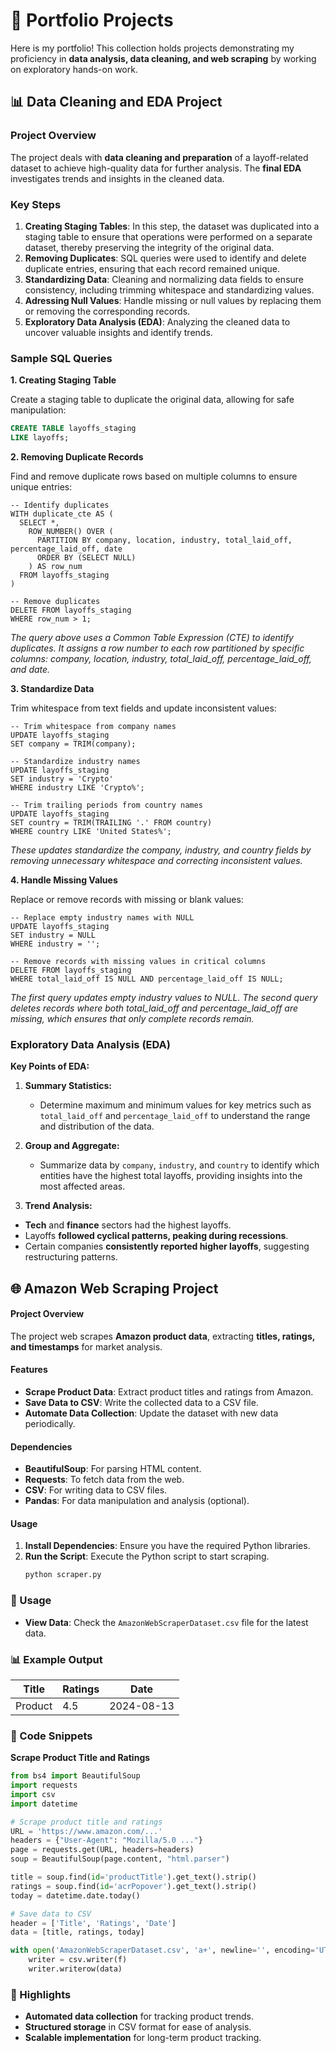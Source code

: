 # 📂 Portfolio Projects

Here is my portfolio! This collection holds projects demonstrating my proficiency in **data analysis, data cleaning, and web scraping** by working on exploratory hands-on work.

## 📊 Data Cleaning and EDA Project

###  Project Overview

The project deals with **data cleaning and preparation** of a layoff-related dataset to achieve high-quality data for further analysis. The **final EDA** investigates trends and insights in the cleaned data.

### Key Steps

1. **Creating Staging Tables**: In this step, the dataset was duplicated into a staging table to ensure that operations were performed on a separate dataset, thereby preserving the integrity of the original data.
2. **Removing Duplicates**: SQL queries were used to identify and delete duplicate entries, ensuring that each record remained unique.
3. **Standardizing Data**: Cleaning and normalizing data fields to ensure consistency, including trimming whitespace and standardizing values.
4. **Adressing Null Values**: Handle missing or null values by replacing them or removing the corresponding records.
5. **Exploratory Data Analysis (EDA)**: Analyzing the cleaned data to uncover valuable insights and identify trends.

### Sample SQL Queries

**1. Creating Staging Table**

Create a staging table to duplicate the original data, allowing for safe manipulation:

```sql
CREATE TABLE layoffs_staging
LIKE layoffs;
```

**2. Removing Duplicate Records**

Find and remove duplicate rows based on multiple columns to ensure unique entries:

```
-- Identify duplicates
WITH duplicate_cte AS (
  SELECT *,
    ROW_NUMBER() OVER (
      PARTITION BY company, location, industry, total_laid_off, percentage_laid_off, date
      ORDER BY (SELECT NULL)
    ) AS row_num
  FROM layoffs_staging
)

-- Remove duplicates
DELETE FROM layoffs_staging
WHERE row_num > 1; 
```

*The query above uses a Common Table Expression (CTE) to identify duplicates.
It assigns a row number to each row partitioned by specific columns: company, location, industry, total_laid_off, percentage_laid_off, and date.*


**3. Standardize Data**

Trim whitespace from text fields and update inconsistent values:

```
-- Trim whitespace from company names
UPDATE layoffs_staging
SET company = TRIM(company);

-- Standardize industry names
UPDATE layoffs_staging
SET industry = 'Crypto'
WHERE industry LIKE 'Crypto%';

-- Trim trailing periods from country names
UPDATE layoffs_staging
SET country = TRIM(TRAILING '.' FROM country)
WHERE country LIKE 'United States%';
```
 *These updates standardize the company, industry, and country fields by removing unnecessary whitespace and correcting inconsistent values.*

**4. Handle Missing Values**

Replace or remove records with missing or blank values:

```
-- Replace empty industry names with NULL
UPDATE layoffs_staging
SET industry = NULL
WHERE industry = '';

-- Remove records with missing values in critical columns
DELETE FROM layoffs_staging
WHERE total_laid_off IS NULL AND percentage_laid_off IS NULL;

```
*The first query updates empty industry values to NULL. The second query deletes records where both total_laid_off and percentage_laid_off are missing, which ensures that only complete records remain.*
``` ```


### Exploratory Data Analysis (EDA)

**Key Points of EDA:**

1. **Summary Statistics:**
   - Determine maximum and minimum values for key metrics such as `total_laid_off` and `percentage_laid_off` to understand the range and distribution of the data.

2. **Group and Aggregate:**
   - Summarize data by `company`, `industry`, and `country` to identify which entities have the highest total layoffs, providing insights into the most affected areas.

3. **Trend Analysis:**
  - **Tech** and **finance** sectors had the highest layoffs.
- Layoffs **followed cyclical patterns, peaking during recessions**.
- Certain companies **consistently reported higher layoffs**, suggesting restructuring patterns.



## 🌐 Amazon Web Scraping Project

#### Project Overview

The project web scrapes **Amazon product data**, extracting **titles, ratings, and timestamps** for market analysis.

#### Features

- **Scrape Product Data**: Extract product titles and ratings from Amazon.
- **Save Data to CSV**: Write the collected data to a CSV file.
- **Automate Data Collection**: Update the dataset with new data periodically.

#### Dependencies

- **BeautifulSoup**: For parsing HTML content.
- **Requests**: To fetch data from the web.
- **CSV**: For writing data to CSV files.
- **Pandas**: For data manipulation and analysis (optional).

#### Usage

1. **Install Dependencies**: Ensure you have the required Python libraries.
2. **Run the Script**: Execute the Python script to start scraping.
   ```bash
   python scraper.py
### 📝 Usage

- **View Data**: Check the `AmazonWebScraperDataset.csv` file for the latest data.

### 📊 Example Output

| Title         | Ratings | Date       |
|---------------|---------|------------|
| Product    | 4.5     | 2024-08-13 |

### 🧩 Code Snippets

**Scrape Product Title and Ratings**

```python
from bs4 import BeautifulSoup
import requests
import csv
import datetime

# Scrape product title and ratings
URL = 'https://www.amazon.com/...'
headers = {"User-Agent": "Mozilla/5.0 ..."}
page = requests.get(URL, headers=headers)
soup = BeautifulSoup(page.content, "html.parser")

title = soup.find(id='productTitle').get_text().strip()
ratings = soup.find(id='acrPopover').get_text().strip()
today = datetime.date.today()

# Save data to CSV
header = ['Title', 'Ratings', 'Date']
data = [title, ratings, today]

with open('AmazonWebScraperDataset.csv', 'a+', newline='', encoding='UTF8') as f:
    writer = csv.writer(f)
    writer.writerow(data)
```
### 🌟 Highlights

- **Automated data collection** for tracking product trends.
- **Structured storage** in CSV format for ease of analysis.
- **Scalable implementation** for long-term product tracking.

